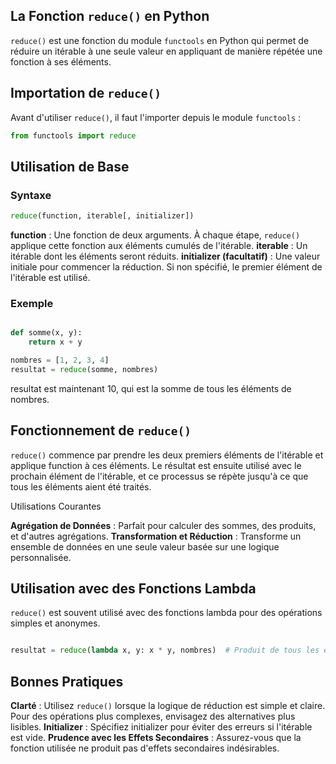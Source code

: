 ## La Fonction ```reduce()``` en Python

```reduce()``` est une fonction du module ```functools``` en Python qui permet de réduire un itérable à une seule valeur en appliquant de manière répétée une fonction à ses éléments.

## Importation de ```reduce()```
Avant d'utiliser ```reduce()```, il faut l'importer depuis le module ```functools``` :

```python
from functools import reduce
```

## Utilisation de Base

### Syntaxe

```python
reduce(function, iterable[, initializer])
```

**function** : Une fonction de deux arguments. À chaque étape, ```reduce()``` applique cette fonction aux éléments cumulés de l'itérable.
**iterable** : Un itérable dont les éléments seront réduits.
**initializer (facultatif)** : Une valeur initiale pour commencer la réduction. Si non spécifié, le premier élément de l'itérable est utilisé.

### Exemple

```python

def somme(x, y):
    return x + y

nombres = [1, 2, 3, 4]
resultat = reduce(somme, nombres)
```

resultat est maintenant 10, qui est la somme de tous les éléments de nombres.

## Fonctionnement de ```reduce()```

```reduce()``` commence par prendre les deux premiers éléments de l'itérable et applique function à ces éléments.
Le résultat est ensuite utilisé avec le prochain élément de l'itérable, et ce processus se répète jusqu'à ce que tous les éléments aient été traités.

Utilisations Courantes

**Agrégation de Données** : Parfait pour calculer des sommes, des produits, et d'autres agrégations.
**Transformation et Réduction** : Transforme un ensemble de données en une seule valeur basée sur une logique personnalisée.

## Utilisation avec des Fonctions Lambda

```reduce()``` est souvent utilisé avec des fonctions lambda pour des opérations simples et anonymes.

```python

resultat = reduce(lambda x, y: x * y, nombres)  # Produit de tous les éléments
```

## Bonnes Pratiques

**Clarté** : Utilisez ```reduce()``` lorsque la logique de réduction est simple et claire. Pour des opérations plus complexes, envisagez des alternatives plus lisibles.
**Initializer** : Spécifiez initializer pour éviter des erreurs si l'itérable est vide.
**Prudence avec les Effets Secondaires** : Assurez-vous que la fonction utilisée ne produit pas d'effets secondaires indésirables.
